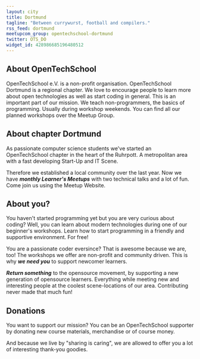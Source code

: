 ```yaml
---
layout: city
title: Dortmund
tagline: "Between currywurst, football and compilers."
rss_feed: dortmund
meetupcom_group: opentechschool-dortmund
twitter: OTS_DO
widget_id: 428986685196480512
---
```


## About OpenTechSchool

OpenTechSchool e.V. is a non-profit organisation. OpenTechSchool Dortmund is a regional chapter. We love to encourage people to learn more about open technologies as well as start coding in general. This is an important part of our mission. We teach non-programmers, the basics of programming. Usually during workshop weekends. You can find all our planned workshops over the Meetup Group.

## About chapter Dortmund

As passionate computer science students we've started an OpenTechSchool chapter in the heart of the Ruhrpott. A metropolitan area with a fast developing Start-Up and IT Scene. 

Therefore we established a local community over the last year. Now we have ***monthly Learner's Meetups*** with two technical talks and a lot of fun. Come join us using the Meetup Website.

## About you?

You haven't started programming yet but you are very curious about coding? Well, you can learn about modern technologies during one of our beginner's workshops. Learn how to start programming in a friendly and supportive environment. For free!

You are a passionate coder eversince? That is awesome because we are, too! The workshops we offer are non-profit and community driven. This is why ***we need you*** to support newcomer learners. 

***Return something*** to the opensource movement, by supporting a new generation of opensource learners. Everything while meeting new and interesting people at the coolest scene-locations of our area. Contributing never made that much fun!

## Donations

You want to support our mission? You can be an OpenTechSchool supporter by donating new course materials, merchandise or of course money.

And because we live by "sharing is caring", we are allowed to offer you a lot of interesting thank-you goodies.

